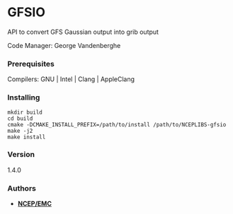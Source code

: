 # GFSIO

 API to convert GFS Gaussian output into grib output

Code Manager: George Vandenberghe

### Prerequisites

Compilers: GNU | Intel | Clang | AppleClang 


### Installing

```
mkdir build
cd build
cmake -DCMAKE_INSTALL_PREFIX=/path/to/install /path/to/NCEPLIBS-gfsio
make -j2
make install
```


### Version
1.4.0


### Authors

* **[NCEP/EMC](mailto:NCEP.List.EMC.nceplibs.Developers@noaa.gov)**
